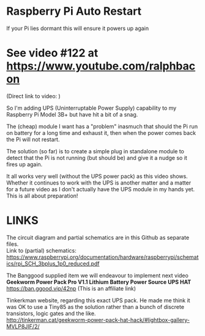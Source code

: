 # Raspberry Pi Auto Restart
If your Pi lies dormant this will ensure it powers up again

# See video #122 at https://www.youtube.com/ralphbacon  
(Direct link to video: )

So I'm adding UPS (Uninterruptable Power Supply) capability to my Raspberry Pi Model 3B+ but have hit a bit of a snag.

The (cheap) module I want has a "problem" inasmuch that should the Pi run on battery for a long time and exhaust it, then when the power comes back the Pi will not restart.

The solution (so far) is to create a simple plug in standalone module to detect that the Pi is not running (but should be) and give it a nudge so it fires up again.

It all works very well (without the UPS power pack) as this video shows. Whether it continues to work with the UPS is another matter and a matter for a future video as I don't actually have the UPS module in my hands yet. This is all about preparation!

# LINKS
The circuit diagram and partial schematics are in this Github as separate files.  
Link to (partial) schematics: https://www.raspberrypi.org/documentation/hardware/raspberrypi/schematics/rpi_SCH_3bplus_1p0_reduced.pdf  

The Banggood supplied item we will endeavour to implement next video  
**Geekworm Power Pack Pro V1.1 Lithium Battery Power Source UPS HAT**  
https://ban.ggood.vip/42np (This is an affiliate link)

Tinkerkman website, regarding this exact UPS pack. He made me think it was OK to use a Tiny85 as the solution rather than a bunch of discrete transistors, logic gates and the like.  
http://tinkerman.cat/geekworm-power-pack-hat-hack/#lightbox-gallery-MVLP8JIF/2/
